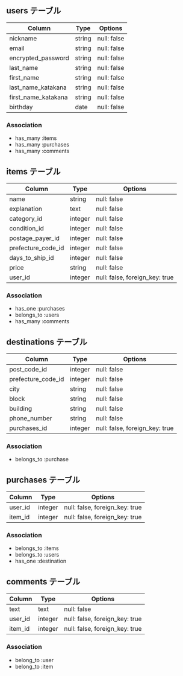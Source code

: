 ## users テーブル

| Column              | Type   | Options     |
| ------------------- | ------ | ----------- |
| nickname            | string | null: false |
| email               | string | null: false |
| encrypted_password  | string | null: false |
| last_name           | string | null: false |
| first_name          | string | null: false |
| last_name_katakana  | string | null: false |
| first_name_katakana | string | null: false |
| birthday            | date   | null: false |

### Association

- has_many :items
- has_many :purchases
- has_many :comments

## items テーブル

| Column            | Type       | Options                        |
| ----------------- | ---------- | ------------------------------ |
| name              | string     | null: false                    |
| explanation       | text       | null: false                    |
| category_id       | integer    | null: false                    |
| condition_id      | integer    | null: false                    |
| postage_payer_id  | integer    | null: false                    |
| prefecture_code_id| integer    | null: false                    |
| days_to_ship_id   | integer    | null: false                    |
| price             | string     | null: false                    |
| user_id           | integer    | null: false, foreign_key: true |

### Association

- has_one :purchases
- belongs_to :users
- has_many   :comments

## destinations テーブル

| Column             | Type       | Options                        |
| ----------------   | ---------- | ------------------------------ |
| post_code_id       | integer    | null: false                    |
| prefecture_code_id | integer    | null: false                    |
| city               | string     | null: false                    |
| block              | string     | null: false                    |
| building           | string     | null: false                    |
| phone_number       | string     | null: false                    |
| purchases_id       | integer    | null: false, foreign_key: true |


### Association
- belongs_to :purchase


## purchases テーブル

| Column            | Type       | Options                        |
| ----------------- | ---------- | ------------------------------ |
| user_id           | integer    | null: false, foreign_key: true |
| item_id           | integer    | null: false, foreign_key: true |

### Association

- belongs_to :items
- belongs_to :users
- has_one :destination

## comments テーブル

| Column  | Type       | Options                        |
| ------- | ---------- | ------------------------------ |
| text    | text       | null: false                    |
| user_id | integer    | null: false, foreign_key: true |
| item_id | integer    | null: false, foreign_key: true |

### Association
- belong_to :user
- belong_to :item
